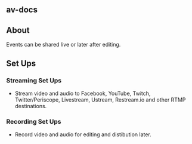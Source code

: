 ## av-docs

## About

Events can be shared live or later after editing.

## Set Ups

### Streaming Set Ups

* Stream video and audio to Facebook, YouTube, Twitch, Twitter/Periscope, Livestream, Ustream, Restream.io and other RTMP destinations.

### Recording Set Ups

* Record video and audio for editing and distibution later.
